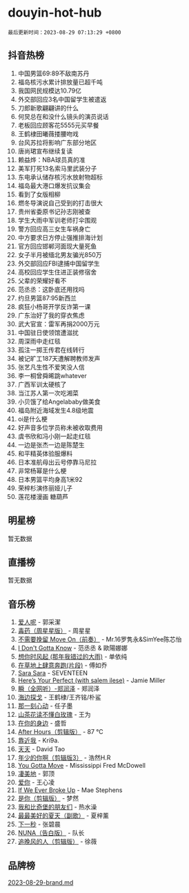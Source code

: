 # douyin-hot-hub

`最后更新时间：2023-08-29 07:13:29 +0800`

## 抖音热榜

1. 中国男篮69:89不敌南苏丹
1. 福岛核污水累计排放量已超千吨
1. 我国网民规模达10.79亿
1. 外交部回应3名中国留学生被遣返
1. 刀郎新歌翩翩讲的什么
1. 何炅总在和没什么镜头的演员说话
1. 老板回应顾客花5555元买早餐
1. 王鹤棣田曦薇搂腰吻戏
1. 台风苏拉将影响广东部分地区
1. 唐尚珺宣布继续复读
1. 赖益烨：NBA球员真的准
1. 美军打死13名索马里武装分子
1. 东电承认储存核污水放射物超标
1. 福岛最大港口爆发抗议集会
1. 看到了女版相柳
1. 燃冬导演说自己受到的打击很大
1. 贵州省委原书记孙志刚被查
1. 学生大雨中军训老师打伞围观
1. 警方回应高三女生车祸身亡
1. 中方要求日方停止强推排海计划
1. 官方回应邯郸河面现大量死鱼
1. 女子半月被缅北男友骗光850万
1. 外交部回应FBI逮捕中国留学生
1. 高校回应学生住进正装修宿舍
1. 父辈的荣耀好看不
1. 范丞丞：这卧底还用找吗
1. 约旦男篮87:95新西兰
1. 疯狂小杨哥开学反诈第一课
1. 广东治好了我的穿衣焦虑
1. 武大官宣：雷军再捐2000万元
1. 中国驻日使领馆遭滋扰
1. 周深雨中走红毯
1. 孤注一掷王传君在线转行
1. 被记旷工187天遭解聘教师发声
1. 张艺凡生性不爱笑没人信
1. 李一桐曾舜晞跳whatever
1. 广西军训太硬核了
1. 当江苏人第一次吃湘菜
1. 小贝饿了给Angelababy做美食
1. 福岛附近海域发生4.8级地震
1. oi是什么梗
1. 好声音多位学员称未被收取费用
1. 虞书欣和冯小刚一起走红毯
1. 一边是张杰一边是陈楚生
1. 和平精英体验服爆料
1. 日本准航母出云号停靠马尼拉
1. 非常杨幂是什么梗
1. 日本男篮平均身高1米92
1. 荣梓杉演佟丽娅儿子
1. 莲花楼漫画 糖葫芦

## 明星榜

暂无数据

## 直播榜

暂无数据

## 音乐榜

1. [爱人呢](https://sf3-cdn-tos.douyinstatic.com/obj/tos-cn-ve-2774/2041dc10f3c442f1992b439a00eaf2ba) - 郭采潔
1. [毒药（周星星版）](https://sf3-cdn-tos.douyinstatic.com/obj/tos-cn-ve-2774/oAXunb2JtDTQMcBfaEkg8Be5IhZQCmGByB0V33) - 周星星
1. [不需要挽留 Move On（前奏）](https://sf6-cdn-tos.douyinstatic.com/obj/tos-cn-ve-2774/ooCBhgCCkF4nExzQL9WZSUbitfA8IsDkgQIYhe) - Mr.16罗隽永&SimYee陈芯怡
1. [I Don't Gotta Know](https://sf6-cdn-tos.douyinstatic.com/obj/tos-cn-ve-2774/o8nCfgMGwCsAvgDe5bzzaDQDFf6ksAUxrlFC8J) - 范丞丞 & 歐陽娜娜
1. [想你时风起 (那年我错过的大雨)](https://sf3-cdn-tos.douyinstatic.com/obj/tos-cn-ve-2774/ooR7G8ftDMzIgnxa0HbReM4CZ74qknQABLtHB1) - 单依纯
1. [在草地上肆意奔跑(片段)](https://sf3-cdn-tos.douyinstatic.com/obj/tos-cn-ve-2774/8831d494742f45dabdfa8adb8b817259) - 傅如乔
1. [Sara Sara](https://sf3-cdn-tos.douyinstatic.com/obj/tos-cn-ve-2774/oAceDXU2gVHZCQFrkrYmX8e5tUBxQPb6Bmd2nF) - SEVENTEEN
1. [Here’s Your Perfect (with salem ilese)](https://sf6-cdn-tos.douyinstatic.com/obj/tos-cn-ve-2774/076b1576c6c546598f803fe53da388a7) - Jamie Miller
1. [瞬（全网听）-郑润泽](https://sf3-cdn-tos.douyinstatic.com/obj/tos-cn-ve-2774/o4Vb9eJZClCZTnRQYy0BRSeHGrDtrkrQgIBvQt) - 郑润泽
1. [海边探戈](https://sf6-cdn-tos.douyinstatic.com/obj/tos-cn-ve-2774/os9gE0VQCGqt6VQkZDyBBYvfSDY0QFe3vVmubn) - 王鹤棣/王齐铭/朴鲨
1. [那一刻心动](https://sf3-cdn-tos.douyinstatic.com/obj/tos-cn-ve-2774/4c0ed00133e3439592b4741c72acc6f3) - 任子墨
1. [山茶花读不懂白玫瑰](https://sf6-cdn-tos.douyinstatic.com/obj/tos-cn-ve-2774/osfn8B7DktrRHEPJgPCfDbw7QDQEkwC16BxZg9) - 王为
1. [在你的身边](https://sf3-cdn-tos.douyinstatic.com/obj/tos-cn-ve-2774/9dce2ee6c9f84c17a6d68458730d7ae8) - 盛哲
1. [After Hours（剪辑版）](https://sf3-cdn-tos.douyinstatic.com/obj/tos-cn-ve-2774/owgWztApWhImMFMpyEyQfAIyIusRBioqSgWk7T) - 87 ℃
1. [靠近我](https://sf3-cdn-tos.douyinstatic.com/obj/tos-cn-ve-2774/oMGCfQ3FZdrziXO1QC8zgfNXawBf91hGAIvUrY) - Kri9a.
1. [天天](https://sf6-cdn-tos.douyinstatic.com/obj/tos-cn-ve-2774/6b075c4856e34a60a1ef022c4a80dec5) - David Tao
1. [年少的你啊（剪辑版3）](https://sf6-cdn-tos.douyinstatic.com/obj/tos-cn-ve-2774/oo2vDGhzyAtN1QLfh5k1iBIpWAv2NOZQysM5tK) - 浩然H.R
1. [You Gotta Move](https://sf3-cdn-tos.douyinstatic.com/obj/tos-cn-ve-2774/a2b672af67514106b25cdfd6f1a8aad2) - Mississippi Fred McDowell
1. [凄美地](https://sf6-cdn-tos.douyinstatic.com/obj/tos-cn-ve-2774/oshF4RgFMhmTSa4jCaHNUXI0NetFtBBQBzBZdf) - 郭顶
1. [爱你](https://sf6-cdn-tos.douyinstatic.com/obj/tos-cn-ve-2774/738d8b240f1e4519b44cf31c84e02e24) - 王心凌
1. [If We Ever Broke Up](https://sf6-cdn-tos.douyinstatic.com/obj/tos-cn-ve-2774/o8onj5HDk0ImtBmO0URBfeyCDXQJMYkQ1gb8Zy) - Mae Stephens
1. [是你（剪辑版）](https://sf6-cdn-tos.douyinstatic.com/obj/tos-cn-ve-2774/46019dae783c4c969944217fe1cfafc4) - 梦然
1. [我和比奇堡的朋友们](https://sf6-cdn-tos.douyinstatic.com/obj/tos-cn-ve-2774/f0505db981ea4a6d91453a15924a82aa) - 热水澡
1. [最最美好的夏天（副歌）](https://sf6-cdn-tos.douyinstatic.com/obj/tos-cn-ve-2774/o4FMghDLZkPIkCutdrsXlbTHcaZztBfeCp9AFS) - 夏梓薰
1. [下一秒](https://sf3-cdn-tos.douyinstatic.com/obj/tos-cn-ve-2774/16eedda97153423db2501ff6373be86a) - 张碧晨
1. [NUNA（告白版）](https://sf6-cdn-tos.douyinstatic.com/obj/tos-cn-ve-2774/a65828cbd8ce41a78a430a58b49f4feb) - 队长
1. [追晚风的人（剪辑版）](https://sf6-cdn-tos.douyinstatic.com/obj/tos-cn-ve-2774/560835060af84ac29cd5c12e2a98f7eb) - 徐薇

## 品牌榜

[2023-08-29-brand.md](2023-08-29-brand.md)
